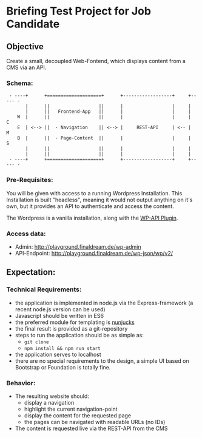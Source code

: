 # Briefing Test Project for Job Candidate

## Objective

Create a small, decoupled Web-Fontend, which displays content from a CMS via an API.

### Schema:

```
 - ----+      +====================+      +------------------+     +----- -
       |      ||                  ||      |                  |     |
       |      ||   Frontend-App   ||      |                  |     |
    W  |      ||                  ||      |                  |     |  C
    E  | <--> ||  - Navigation    || <--> |     REST-API     | <-- |  M
    B  |      ||  - Page-Content  ||      |                  |     |  S
       |      ||                  ||      |                  |     |
       |      ||                  ||      |                  |     |
 - ----+      +====================+      +------------------+     +----- -
```

### Pre-Requisites:

You will be given with access to a running Wordpress Installation. This Installation is built "headless", meaning
it would not output anything on it's own, but it provides an API to authenticate and access the content.

The Wordpress is a vanilla installation, along with the [WP-API Plugin](http://v2.wp-api.org/).

### Access data:

* Admin: http://playground.finaldream.de/wp-admin
* API-Endpoint: http://playground.finaldream.de/wp-json/wp/v2/

## Expectation:

### Technical Requirements:
* the application is implemented in node.js via the Express-framework (a recent node.js version can be used)
* Javascript should be written in ES6
* the preferred module for templating is [nunjucks](https://www.npmjs.com/package/nunjucks)
* the final result is provided as a git-repository
* steps to run the application should be as simple as:
  * `git clone`
  * `npm install && npm run start`
* the application serves to localhost
* there are no special requirements to the design, a simple UI based on Bootstrap or Foundation is totally fine.


### Behavior:

* The resulting website should:
  * display a navigation
  * highlight the current navigation-point
  * display the content for the requested page
  * the pages can be navigated with readable URLs (no IDs)
* The content is requested live via the REST-API from the CMS
